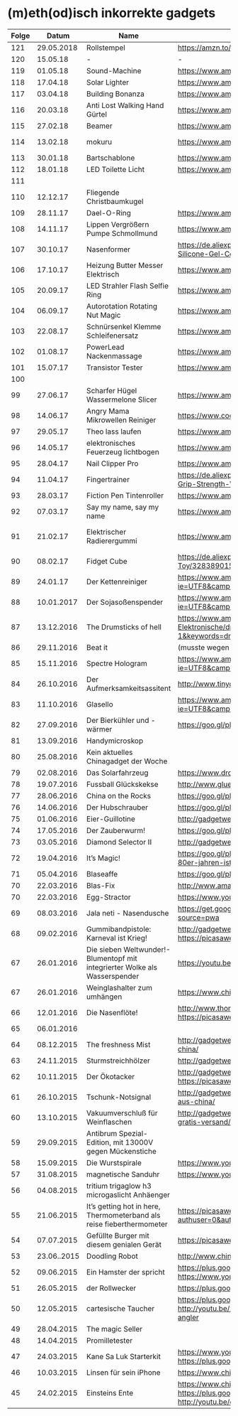 # (m)eth(od)isch inkorrekte gadgets

| Folge | Datum    | Name                                | Link                                                                                                                                                                 | Anmerkungen                                                                                                                                         |
| ------|----------|-------------------------------------|----------------------------------------------------------------------------------------------------------------------------------------------------------------------| ----------------------------------------------------------------------------------------------------------------------------------------------------|
| 121   | 29.05.2018 | Rollstempel | https://amzn.to/2szDceP | 
| 120   | 15.05.18 | -                                   | -                                                                                                                                                                    |                                                                                                                                                     | 
| 119   | 01.05.18 | Sound-Machine                       | https://www.amazon.de/Geräusch-Generator-SOUND-MACHINE-Fun-Knopfdruck/dp/B00D9DZ94M                                                                                  |                                                                                                                                                     |  
| 118   | 17.04.18 | Solar Lighter                       | https://www.amazon.de/jiaqinsheng-Outdoor-Beleuchtung-Feuerzeug-Parabolreflektor/dp/B0745QXYX6                                                                       |                                                                                                                                                     |  
| 117   | 03.04.18 | Building Bonanza                    | https://www.amazon.de/Bausteinbank-TKSTAR-Wiederverwendbaren-Selbstklebenden-Grundplatten/dp/B077D598M2                                                              |                                                                                                                                                     |  
| 116   | 20.03.18 | Anti Lost Walking Hand Gürtel       | https://www.amazon.de/Locisne-Anti-verloren-Handgelenk-Sicherheit-Kleinkind/dp/B071CVSD6H                                                                            |                                                                                                                                                     |  
| 115   | 27.02.18 | Beamer                              | https://www.amazon.de/DR-Q-Projektor-Videoprojektor-Schnittstelle-Multimedien-weiß/dp/B073TTWRXG                                                                     |                                                                                                                                                     |  
| 114   | 13.02.18 | mokuru                              | https://www.amazon.de/Mokuru-70700-mokuru-70700-Genbu-schwarz/dp/B073B99J4H                                                                                          | https://www.kickstarter.com/projects/1038095377/mokuru-the-amazing-desk-toy-that-you-can-take-anyw                                                  |
| 113   | 30.01.18 | Bartschablone                       | https://www.amazon.de/schablone-Bartkamm-Gebrauchsanleitung-Bartlinie-Symetrischer/dp/B01MS9HWPD                                                                     |                                                                                                                                                     |  
| 112   | 18.01.18 | LED Toilette Licht                  | https://www.amazon.de/Flying-Rabbit-Bewegungssensor-Batteriebetriebenes-Toilettenlicht/dp/B077Z5MWWD                                                                 |                                                                                                                                                     |  
| 111   |          |                                     |                                                                                                                                                                      |                                                                                                                                                     | 
| 110   | 12.12.17 | Fliegende Christbaumkugel           |                                                                                                                                                                      | https://www.dropbox.com/sh/nm8474sf0f03gjp/AAA-H22aSHKkJwPLP_1WkPvoa?dl=0&preview=IMG_7162.jpg                                                      |
| 109   | 28.11.17 | Dael-O-Ring                         | https://www.amazon.de/Unbekannt-612001-Dael-O-Ring-Geduldsspiel/dp/B004NL46A2                                                                                        |                                                                                                                                                     |  
| 108   | 14.11.17 | Lippen Vergrößern Pumpe Schmollmund | https://www.amazon.de/JUSTFOX-Lippen-Vergrößern-Schmollmund-Selfie/dp/B01FDZB5IW                                                                                     |                                                                                                                                                     |  
| 107   | 30.10.17 | Nasenformer                         | https://de.aliexpress.com/item/CkeyiN-Electric-High-Nose-Up-Lifter-U-Shaping-Shaper-Lifting-Bridge-Straightening-Silicone-Gel-Corrector-Slimming/32815599280.html    | https://www.dropbox.com/sh/8dgahnovu982udp/AACqEuVIZk2og7giU4xhHtdpa?dl=0                                                                           |
| 106   | 17.10.17 | Heizung Butter Messer Elektrisch    | https://www.amazon.de/gp/product/B07193T7MK                                                                                                                          |                                                                                                                                                     | 
| 105   | 20.09.17 | LED Strahler Flash Selfie Ring      | https://www.amazon.de/Lictin-Strahler-Smartphones-Tablets-Helligkeit/dp/B06Y6682LB                                                                                   |                                                                                                                                                     | 
| 104   | 06.09.17 | Autorotation Rotating Nut Magic     | https://www.amazon.de/Aussel-Props-Autorotation-Rotating-Gimmick/dp/B01MXEKIY9                                                                                       |                                                                                                                                                     | 
| 103   | 22.08.17 | Schnürsenkel Klemme Schleifenersatz | https://www.amazon.de/Schnürsenkel-praktisch-rutschfest-Schuhe-Schnalle/dp/B07416S8ML                                                                                |                                                                                                                                                     | 
| 102   | 01.08.17 | PowerLead Nackenmassage             | https://www.amazon.de/PowerLead-Nackenmassager-Therapeutic-Schulter-Pain-Kopfschmerzen/dp/B06XG1H159                                                                 |                                                                                                                                                     | 
| 101   | 15.07.17 | Transistor Tester                   | https://www.amazon.de/gp/product/B00XKMZX66/                                                                                                                         |                                                                                                                                                     | 
| 100   |          |        	                         |                                                                                                                                                                      |                                                                                                                                                     | 
| 99    | 27.06.17 | Scharfer Hügel Wassermelone Slicer  | https://www.amazon.com/Watermelon-Slicer-Corer-Fruit-GoQK/dp/B01D1HG9GW                                                                                              | https://www.youtube.com/watch?v=Brih4815fQA                                                                                                         |
| 98    | 14.06.17 | Angry Mama Mikrowellen Reiniger     | https://www.coolstuff.de/Mikrowellenreiniger-Angry-Mama                                                                                                              | https://www.youtube.com/watch?v=r7Aj_uFx1ZY                                                                                                         |
| 97    | 29.05.17 | Theo lass laufen                    | https://www.amazon.com/Wind-powered-Animaris-Ordis-Parvus-Strandbeest/dp/B00AM6W76W                                                                                  |                                                                                                                                                     |
| 96    | 14.05.17 | elektronisches Feuerzeug lichtbogen | https://www.amazon.de/Aokvic-elektronisches-Feuerzeug-aufladbar-lichtbogen/dp/B01L1UPNZY                                                                             | https://www.dropbox.com/sc/am2flv4d24tmwjc/AAA-xkucuvzdQljE7jHPs9fSa                                                                                |
| 95    | 28.04.17 | Nail Clipper Pro                    | https://www.amazon.de/gp/product/B01N7MU0AW                                                                                                                          |                                                                                                                                                     |
| 94    | 11.04.17 | Fingertrainer                       | https://de.aliexpress.com/item/1-Pc-Hand-palm-Finger-Resistance-Simulators-Bands-Finger-Stretcher-Hand-Exerciser-Grip-Strength-Wrist-Exercise/32813196842.html       |                                                                                                                                                     | 
| 93    | 28.03.17 | Fiction Pen Tintenroller            | https://www.amazon.de/gp/product/B005ELBX92                                                                                                                          |                                                                                                                                                     |
| 92    | 07.03.17 | Say my name, say my name            | https://www.amazon.de/gp/product/B01F0TGFAO                                                                                                                          | https://www.youtube.com/watch?v=sKTee-ytB7Q&feature=youtu.be                                                                                        |
| 91    | 21.02.17 | Elektrischer Radierergummi          | https://www.amazon.de/gp/product/B01LXE6J7J                                                                                                                          | https://photos.google.com/share/AF1QipMpmc7-C9ELnEVdNoVgVSqUdB2vEycLNOvQdtJwC514SOf26h1MGhmUn51B8m023g?key=SmhUZWkzOE01NlNTSU4zdU9aRlZLWlFqRzRTWmZn |
| 90    | 08.02.17 | Fidget Cube                         | https://de.aliexpress.com/item/Size-3-3-3-3cm-Fidget-Cube-Toy-A-Viny-Desk-Spin-Anti-stress-Fidget-Toy/32838901541.html                                               | 
| 89    | 24.01.17 | Der Kettenreiniger                  | https://www.amazon.de/gp/product/B01GKPD46A/ref=as_li_tl?ie=UTF8&camp=1638&creative=6742&creativeASIN=B01GKPD46A&linkCode=as2&tag=minkorrekt-21     | 
| 88 | 10.01.2017 | Der Sojasoßenspender | https://www.amazon.de/gp/product/B01E9WCFO8/ref=as_li_tl?ie=UTF8&camp=1638&creative=6742&creativeASIN=B01E9WCFO8&linkCode=as2&tag=minkorrekt-21 | 
| 87 | 13.12.2016 | The Drumsticks of hell | https://www.amazon.de/Yosoo%C2%AE-P%C3%A4dagogische-Spielzeug-Elektronisches-Schlagzeug-Elektronische/dp/B00W3EFJSY/ref=as_li_ss_tl?ie=UTF8&qid=1481614762&sr=8-1&keywords=drumsticks+spielzeug&linkCode=ll1&tag=minkorrekt-21&linkId=9682bbeeeb100e4138532d83fd681994 | 
| 86 | 29.11.2016 | Beat it | (musste wegen postalischer Probleme leider entfallen) | 
| 85 | 15.11.2016 | Spectre Hologram | https://www.amazon.de/gp/product/B01CO0EW34/ref=as_li_tl?ie=UTF8&camp=1638&creative=6742&creativeASIN=B01CO0EW34&linkCode=as2&tag=minkorrekt-21 | 
| 84 | 26.10.2016 | Der Aufmerksamkeitsassitent | http://www.tinydeal.com/anti-sleep-alarm-drive-alert-driver-awake-driver-alarm-truck-tool-p-159085.html | 
| 83 | 11.10.2016 | Glasello | https://www.amazon.de/gp/product/B01KK8NBE8/ref=as_li_tl?ie=UTF8&camp=1638&creative=6742&creativeASIN=B01KK8NBE8&linkCode=as2&tag=minkorrekt-21 | 
| 82 | 27.09.2016 | Der Bierkühler und -wärmer | https://goo.gl/photos/BCmADjp9T6MTSy5j6 | 
| 81 | 13.09.2016 | Handymicroskop |  | 
| 80 | 25.08.2016 | Kein aktuelles Chinagadget der Woche |  | 
| 79 | 02.08.2016 | Das Solarfahrzeug | https://www.dropbox.com/sc/cmmohck718gag13/AADPZE848u9mIbr3Pv18FyZ1a | 
| 78 | 19.07.2016 | Fussball Glückskekse | http://www.glueckskekse.de/shop_4.4.8/motto-kekse/Fussball-Glueckskekse.html | 
| 77 | 28.06.2016 | China on the Rocks | https://goo.gl/photos/df3p1YxNC8VJ9yxdA | 
| 76 | 14.06.2016 | Der Hubschrauber | https://goo.gl/photos/ccXMyYPcDnfjsH339 https://goo.gl/photos/qkB9XwnLVX3uVUNFA | 
| 75 | 01.06.2016 | Eier-Guillotine | http://gadgetwelt.de/2016/01/die-eier-guillotine-egg-cracker-fuer-nur-282-euro-inkl-versand/ | 
| 74 | 17.05.2016 | Der Zauberwurm! | https://goo.gl/photos/XACvQkVdiY7amQuAA | 
| 73 | 03.05.2016 | Diamond Selector II | http://gadgetwelt.de/2016/03/diamantentester-fuer-nur-7-15-euro-inkl-versand-aus-china/ | 
| 72 | 19.04.2016 | It’s Magic! | https://goo.gl/photos/oH7k79JQXsLmnvoeA http://gadgetwelt.de/2015/02/das-retro-toy-aehnlich-rubik-magic-aus-den-80er-jahren-ist-wieder-da/ | 
| 71 | 05.04.2016 | Blaseaffe | https://goo.gl/photos/DxPLmhY74xzDRi7W7 | 
| 70 | 22.03.2016 | Blas-Fix | http://www.amazon.de/260205-BLASFIX-Spezialbohrer-Ostereier-Ausblasen/dp/B00BG4MQVK | 
| 70 | 22.03.2016 | Egg-Stractor | https://www.youtube.com/watch?v=LY9-BS6snwM | 
| 69 | 08.03.2016 | Jala neti - Nasendusche | https://get.google.com/albumarchive/107341743493109591753/album/AF1QipOvaDYAucGn9gildHwVe72AW7hFCiPf_IjDKTzQ?source=pwa | 
| 68 | 09.02.2016 | Gummibandpistole: Karneval ist Krieg!  | http://gadgetwelt.de/2014/03/gummiband-pistolen-fur-kleines-geld-2/ https://picasaweb.google.com/107341743493109591753/Folge68?authuser=0&feat=directlink | 
| 67 | 26.01.2016 | Die sieben Weltwunder!- Blumentopf mit integrierter Wolke als Wasserspender  | https://youtu.be/DjUlNhEH9WA | 
| 67 | 26.01.2016 | Weinglashalter zum umhängen | https://www.china-gadgets.de/weinglas-tragegurt/ | 
| 66 | 12.01.2016  | Die Nasenflöte! | http://www.thomann.de/de/stoelzel_nasenfloete_750530.htm https://picasaweb.google.com/107341743493109591753/Folge66?authuser=0&feat=directlink | 
| 65 | 06.01.2016 |  |  | 
| 64 | 08.12.2015 | The freshness Mist | http://gadgetwelt.de/2015/11/update-113-euro-zitrone-zum-aufspruehen-jetzt-fuer-nur-120-euro-gratis-versand-aus-china/ | 
| 63 | 24.11.2015 | Sturmstreichhölzer | http://gadgetwelt.de/2015/10/endlich-wieder-fuer-68-cent-gratis-versand-wind-und-wasserfeste-outdoor-streichhoelzer/ | 
| 62 | 10.11.2015 | Der Ökotacker | http://gadgetwelt.de/2013/03/magic-stapler-der-tacker-ohne-heftklammern-nur-151-e/ https://picasaweb.google.com/107341743493109591753/Folge62?authuser=0&feat=directlink | 
| 61 | 26.10.2015 | Tschunk-Notsignal | http://gadgetwelt.de/2015/06/6er-pack-led-fallschirm-schleuder-helikopter-dinger-fuer-nur-164-cent-gratis-lieferung-aus-china/ | 
| 60 | 13.10.2015 | Vakuumverschluß für Weinflaschen | http://gadgetwelt.de/2015/09/der-vakuum-verschluss-fuer-weinflaschen-mit-eingebauter-pumpe-schon-fuer-89-cent-gratis-versand/ | 
| 59 | 29.09.2015 | Antibrum Spezial-Edition, mit 13000V gegen Mückenstiche |  | 
| 58 | 15.09.2015 | Die Wurstspirale | https://www.youtube.com/watch?v=PTMZoYDRQGU | 
| 57 | 31.08.2015 | magnetische Sanduhr | https://www.youtube.com/watch?v=_8HcXSy47Ec | 
| 56 | 04.08.2015 | tritium trigaglow h3 microgaslicht Anhäenger |  | 
| 55 | 21.06.2015 | It’s getting hot in here, Thermometerband als reise fieberthermometer | https://picasaweb.google.com/107341743493109591753/FeverscanAusFolge55?authuser=0&authkey=Gv1sRgCPuPi6n92a3JUQ&feat=directlink | 
| 54 | 07.07.2015 | Gefüllte Burger mit diesem genialen Gerät | https://picasaweb.google.com/107341743493109591753/Folge54?authuser=0&feat=directlink | 
| 53 | 23.06..2015 | Doodling Robot | http://www.china-gadgets.de/gadget/kritzelroboter/ | 
| 52 | 09.06.2015 | Ein Hamster der spricht | https://plus.google.com/photos/107341743493109591753/albums/6158114702726364257?authkey=CLOcr-HLl6j52QE https://www.youtube.com/watch?v=_vCzL8Ef8OU | 
| 51 | 26.05.2015 | der Rollwecker | https://plus.google.com/photos/107341743493109591753/albums/6152747817149663329?authkey=CM3QxJLXorb1Xg  | 
| 50 | 12.05.2015 | cartesische Taucher  | https://plus.google.com/photos/107341743493109591753/albums/6147869543345651553?authkey=CICgxM6F5o3tfQ http://youtu.be/2ejoDXtRoqk https://www.geo.de/geolino/basteln/4339-rtkl-experiment-so-baut-ihr-einen-kartesischen-angler | 
| 49 | 28.04.2015 | The magic Seller |  | 
| 48 | 14.04.2015 | Promilletester |  | 
| 47 | 24.03.2015 |  Kane Sa Luk Starterkit | https://www.youtube.com/watch?v=YbE6TSSChjw https://plus.google.com/photos/107341743493109591753/albums/6129728794597640529?authkey=CP-F-qr_zOeebg | 
| 46 | 10.03.2015 | Linsen für sein iPhone | https://www.china-gadgets.de/aufklemmbare-objektive-smartphone/ | 
| 45 | 24.02.2015 | Einsteins Ente | https://www.china-gadgets.de/einsteins-ente/ https://plus.google.com/photos/107341743493109591753/albums/6119168711095110033?authkey=CIKOg5y8rKruqwE http://youtu.be/onZoQ2jUFrA | 


